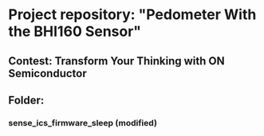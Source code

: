 # Project repository: "Pedometer With the BHI160 Sensor"
## Contest: Transform Your Thinking with ON Semiconductor
## Folder:
### sense_ics_firmware_sleep (modified)
